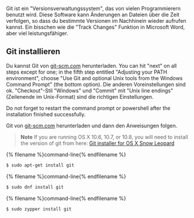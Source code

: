 Git ist ein "Versionsverwaltungssystem", das von vielen Programmierern benutzt wird. Diese Software kann Änderungen an Dateien über die Zeit verfolgen, so dass du bestimmte Versionen im Nachhinein wieder aufrufen kannst. Ein bisschen wie die "Track Changes" Funktion in Microsoft Word, aber viel leistungsfähiger.

## Git installieren

<!--sec data-title="Installing Git: Windows" data-id="git_install_windows"
data-collapse=true ces-->

Du kannst Git von [git-scm.com](https://git-scm.com/) herunterladen. You can hit "next" on all steps except for one; in the fifth step entitled "Adjusting your PATH environment", choose "Use Git and optional Unix tools from the Windows Command Prompt" (the bottom option). Die anderen Voreinstellungen sind ok. "Checkout"-Stil "Windows" und "Commit" mit "Unix line endings" (Zeilenende im Unix-Format) sind die richtigen Einstellungen.

Do not forget to restart the command prompt or powershell after the installation finished successfully. <!--endsec-->

<!--sec data-title="Installing Git: OS X" data-id="git_install_OSX"
data-collapse=true ces-->

Git von [git-scm.com](https://git-scm.com/) herunterladen und dann den Anweisungen folgen.

> **Note** If you are running OS X 10.6, 10.7, or 10.8, you will need to install the version of git from here: [Git installer for OS X Snow Leopard](https://sourceforge.net/projects/git-osx-installer/files/git-2.3.5-intel-universal-snow-leopard.dmg/download)

<!--endsec-->

<!--sec data-title="Installing Git: Debian or Ubuntu" data-id="git_install_debian_ubuntu"
data-collapse=true ces-->

{% filename %}command-line{% endfilename %}

```bash
$ sudo apt-get install git
```

<!--endsec-->

<!--sec data-title="Installing Git: Fedora" data-id="git_install_fedora"
data-collapse=true ces-->

{% filename %}command-line{% endfilename %}

```bash
$ sudo dnf install git
```

<!--endsec-->

<!--sec data-title="Installing Git: openSUSE" data-id="git_install_openSUSE"
data-collapse=true ces-->

{% filename %}command-line{% endfilename %}

```bash
$ sudo zypper install git
```

<!--endsec-->